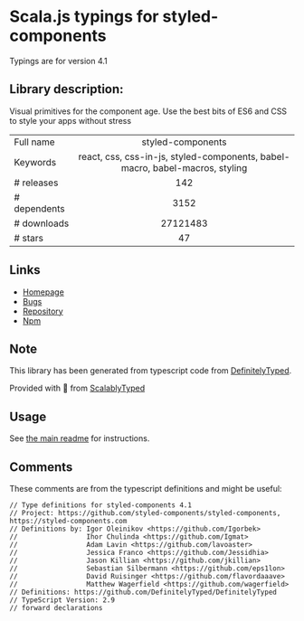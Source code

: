 
# Scala.js typings for styled-components

Typings are for version 4.1

## Library description:
Visual primitives for the component age. Use the best bits of ES6 and CSS to style your apps without stress

|                    |                 |
| ------------------ | :-------------: |
| Full name          | styled-components |
| Keywords           | react, css, css-in-js, styled-components, babel-macro, babel-macros, styling |
| # releases         | 142 |
| # dependents       | 3152 |
| # downloads        | 27121483 |
| # stars            | 47 |

## Links
- [Homepage](https://styled-components.com)
- [Bugs](https://github.com/styled-components/styled-components/issues)
- [Repository](https://github.com/styled-components/styled-components)
- [Npm](https://www.npmjs.com/package/styled-components)
    


## Note
This library has been generated from typescript code from [DefinitelyTyped](https://definitelytyped.org).

Provided with :purple_heart: from [ScalablyTyped](https://github.com/oyvindberg/ScalablyTyped)

## Usage
See [the main readme](../../readme.md) for instructions.

## Comments

These comments are from the typescript definitions and might be useful:
```
// Type definitions for styled-components 4.1
// Project: https://github.com/styled-components/styled-components, https://styled-components.com
// Definitions by: Igor Oleinikov <https://github.com/Igorbek>
//                 Ihor Chulinda <https://github.com/Igmat>
//                 Adam Lavin <https://github.com/lavoaster>
//                 Jessica Franco <https://github.com/Jessidhia>
//                 Jason Killian <https://github.com/jkillian>
//                 Sebastian Silbermann <https://github.com/eps1lon>
//                 David Ruisinger <https://github.com/flavordaaave>
//                 Matthew Wagerfield <https://github.com/wagerfield>
// Definitions: https://github.com/DefinitelyTyped/DefinitelyTyped
// TypeScript Version: 2.9
// forward declarations

```

